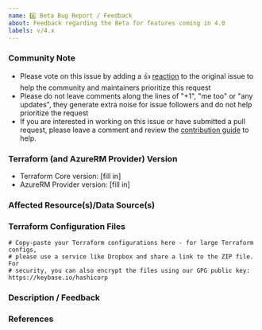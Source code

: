 ```yaml
---
name: 4️⃣ Beta Bug Report / Feedback
about: Feedback regarding the Beta for features coming in 4.0
labels: v/4.x
---
```


### Community Note

<!--- Please keep this note for the community --->

* Please vote on this issue by adding a :thumbsup: [reaction](https://blog.github.com/2016-03-10-add-reactions-to-pull-requests-issues-and-comments/) to the original issue to help the community and maintainers prioritize this request
* Please do not leave comments along the lines of "+1", "me too" or "any updates", they generate extra noise for issue followers and do not help prioritize the request
* If you are interested in working on this issue or have submitted a pull request, please leave a comment and review the [contribution guide](https://github.com/hashicorp/terraform-provider-azurerm/blob/main/contributing/README.md) to help.

<!--- Thank you for keeping this note for the community --->

### Terraform (and AzureRM Provider) Version

<!-- this can be obtained from `terraform -v` -->

* Terraform Core version: [fill in]
* AzureRM Provider version: [fill in]

### Affected Resource(s)/Data Source(s)
<!-- Please list the affected resources and/or data sources. Format: azurerm_XXXXX -->


### Terraform Configuration Files

<!--- Information about code formatting: https://help.github.com/articles/basic-writing-and-formatting-syntax/#quoting-code --->

```hcl
# Copy-paste your Terraform configurations here - for large Terraform configs,
# please use a service like Dropbox and share a link to the ZIP file. For
# security, you can also encrypt the files using our GPG public key: https://keybase.io/hashicorp
```

### Description / Feedback

<!--- What should have happened? --->

### References

<!---
Information about referencing Github Issues: https://help.github.com/articles/basic-writing-and-formatting-syntax/#referencing-issues-and-pull-requests

Are there any other GitHub issues (open or closed) or pull requests that should be linked here? Such as vendor documentation?
--->